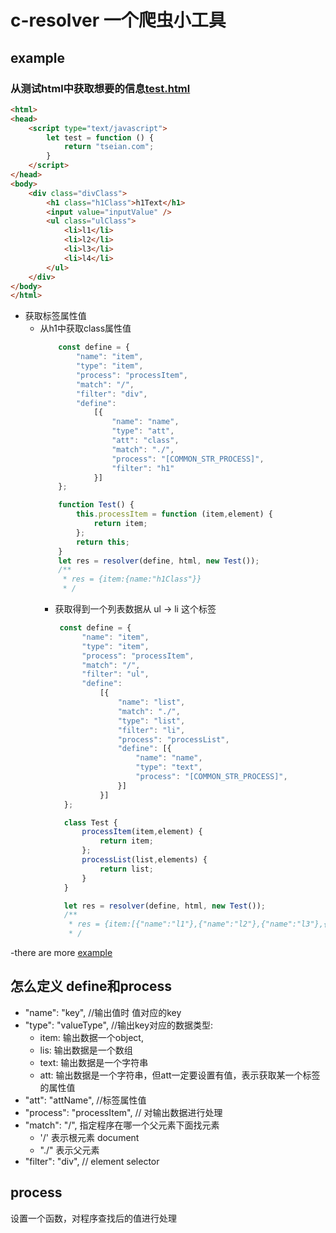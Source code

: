 # c-resolver  一个爬虫小工具
## example 

### 从测试html中获取想要的信息[test.html](https://github.com/Tseian/resolver/blob/master/test/test.html)
```html
<html>
<head>
    <script type="text/javascript">
        let test = function () {
            return "tseian.com";
        }
    </script>
</head>
<body>
    <div class="divClass">
        <h1 class="h1Class">h1Text</h1>
        <input value="inputValue" />
        <ul class="ulClass">
            <li>l1</li>
            <li>l2</li>
            <li>l3</li>
            <li>l4</li>
        </ul>
    </div>
</body>
</html>
```

- 获取标签属性值
  - 从h1中获取class属性值
    ```js
        const define = {
            "name": "item",  
            "type": "item",  
            "process": "processItem", 
            "match": "/", 
            "filter": "div",  
            "define": 
                [{
                    "name": "name",
                    "type": "att",
                    "att": "class",
                    "match": "./",
                    "process": "[COMMON_STR_PROCESS]",
                    "filter": "h1"
                }]
        };

        function Test() {
            this.processItem = function (item,element) {  
                return item;
            };
            return this;
        }
        let res = resolver(define, html, new Test());
        /**
         * res = {item:{name:"h1Class"}}
         * /


    ```
    - 获取得到一个列表数据从 ul -> li 这个标签
      ```js
       const define = {
            "name": "item",
            "type": "item",
            "process": "processItem",
            "match": "/",
            "filter": "ul",
            "define":
                [{
                    "name": "list",
                    "match": "./",
                    "type": "list",
                    "filter": "li",
                    "process": "processList",
                    "define": [{
                        "name": "name",
                        "type": "text",
                        "process": "[COMMON_STR_PROCESS]",
                    }]
                }]
        };

        class Test {
            processItem(item,element) {
                return item;
            };
            processList(list,elements) {
                return list;
            }
        }

        let res = resolver(define, html, new Test());
        /**
         * res = {item:[{"name":"l1"},{"name":"l2"},{"name":"l3"},{"name":"l4"}]}
         * /
      ```
-there are more [example](https://github.com/Tseian/resolver/tree/master/test)
## 怎么定义 define和process

- "name": "key",  //输出值时 值对应的key
- "type": "valueType", //输出key对应的数据类型: 
    - item: 输出数据一个object,
    - lis: 输出数据是一个数组 
    - text: 输出数据是一个字符串 
    - att:  输出数据是一个字符串，但att一定要设置有值，表示获取某一个标签的属性值
- "att": "attName",  //标签属性值
- "process": "processItem", // 对输出数据进行处理
- "match": "/",  指定程序在哪一个父元素下面找元素
    - '/' 表示根元素 document  
    - "./" 表示父元素 
- "filter": "div", // element selector

## process 
设置一个函数，对程序查找后的值进行处理